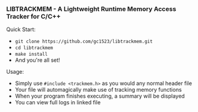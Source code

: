 ### LIBTRACKMEM - A Lightweight Runtime Memory Access Tracker for C/C++

Quick Start:

  - `git clone https://github.com/gc1523/libtrackmem.git`
  - `cd libtrackmem`
  - `make install`
  - And you're all set!

Usage:

 - Simply use `#include <trackmem.h>` as you would any normal header file
 - Your file will automagically make use of tracking memory functions
 - When your program finishes executing, a summary will be displayed
 - You can view full logs in linked file